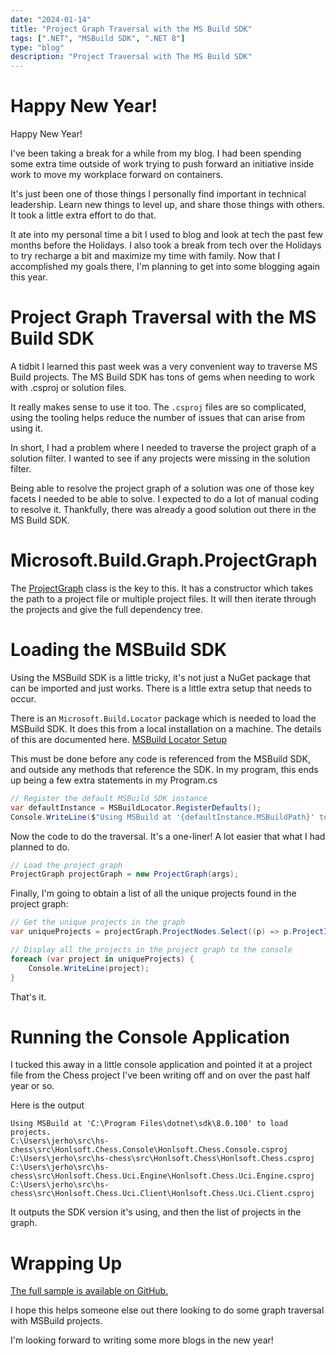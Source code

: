 ```yaml
---
date: "2024-01-14"
title: "Project Graph Traversal with the MS Build SDK"
tags: [".NET", "MSBuild SDK", ".NET 8"]
type: "blog"
description: "Project Traversal with The MS Build SDK"
---
```



# Happy New Year!

Happy New Year!

I've been taking a break for a while from my blog.
I had been spending some extra time outside of work trying to push forward an initiative inside work to move my workplace forward on containers.

It's just been one of those things I personally find important in technical leadership. 
Learn new things to level up, and share those things with others.
It took a little extra effort to do that.

It ate into my personal time a bit I used to blog and look at tech the past few months before the Holidays.
I also took a break from tech over the Holidays to try recharge a bit and maximize my time with family.
Now that I accomplished my goals there, I'm planning to get into some blogging again this year.

# Project Graph Traversal with the MS Build SDK

A tidbit I learned this past week was a very convenient way to traverse MS Build projects.
The MS Build SDK has tons of gems when needing to work with .csproj or solution files.

It really makes sense to use it too.
The `.csproj` files are so complicated, using the tooling helps reduce the number of issues that can arise from using it.

In short, I had a problem where I needed to traverse the project graph of a solution filter.
I wanted to see if any projects were missing in the solution filter.

Being able to resolve the project graph of a solution was one of those key facets I needed to be able to solve.
I expected to do a lot of manual coding to resolve it.
Thankfully, there was already a good solution out there in the MS Build SDK.

# Microsoft.Build.Graph.ProjectGraph

The [ProjectGraph](https://learn.microsoft.com/en-us/dotnet/api/microsoft.build.graph.projectgraph) class is the key to this.
It has a constructor which takes the path to a project file or multiple project files.
It will then iterate through the projects and give the full dependency tree.

# Loading the MSBuild SDK

Using the MSBuild SDK is a little tricky, it's not just a NuGet package that can be imported and just works.
There is a little extra setup that needs to occur.

There is an `Microsoft.Build.Locator` package which is needed to load the MSBuild SDK.
It does this from a local installation on a machine.
The details of this are documented here. [MSBuild Locator Setup](https://learn.microsoft.com/en-us/visualstudio/msbuild/find-and-use-msbuild-versions)

This must be done before any code is referenced from the MSBuild SDK, and outside any methods that reference the SDK.
In my program, this ends up being a few extra statements in my Program.cs

```csharp
// Register the default MSBuild SDK instance
var defaultInstance = MSBuildLocator.RegisterDefaults();
Console.WriteLine($"Using MSBuild at '{defaultInstance.MSBuildPath}' to load projects.");
```

Now the code to do the traversal.  It's a one-liner! A lot easier that what I had planned to do.

```csharp
// Load the project graph
ProjectGraph projectGraph = new ProjectGraph(args);
```

Finally, I'm going to obtain a list of all the unique projects found in the project graph:

```csharp
// Get the unique projects in the graph
var uniqueProjects = projectGraph.ProjectNodes.Select((p) => p.ProjectInstance.FullPath).Distinct().ToArray();

// Display all the projects in the project graph to the console
foreach (var project in uniqueProjects) {
    Console.WriteLine(project);
}
```

That's it.

# Running the Console Application

I tucked this away in a little console application and pointed it at a project file from the Chess project I've been writing off and on over the past half year or so.

Here is the output

```
Using MSBuild at 'C:\Program Files\dotnet\sdk\8.0.100' to load projects.
C:\Users\jerho\src\hs-chess\src\Honlsoft.Chess.Console\Honlsoft.Chess.Console.csproj
C:\Users\jerho\src\hs-chess\src\Honlsoft.Chess\Honlsoft.Chess.csproj
C:\Users\jerho\src\hs-chess\src\Honlsoft.Chess.Uci.Engine\Honlsoft.Chess.Uci.Engine.csproj
C:\Users\jerho\src\hs-chess\src\Honlsoft.Chess.Uci.Client\Honlsoft.Chess.Uci.Client.csproj
```

It outputs the SDK version it's using, and then the list of projects in the graph.

# Wrapping Up

[The full sample is available on GitHub.](https://github.com/jerhon/hs-sample-projecttraversal)

I hope this helps someone else out there looking to do some graph traversal with MSBuild projects.

I'm looking forward to writing some more blogs in the new year!
